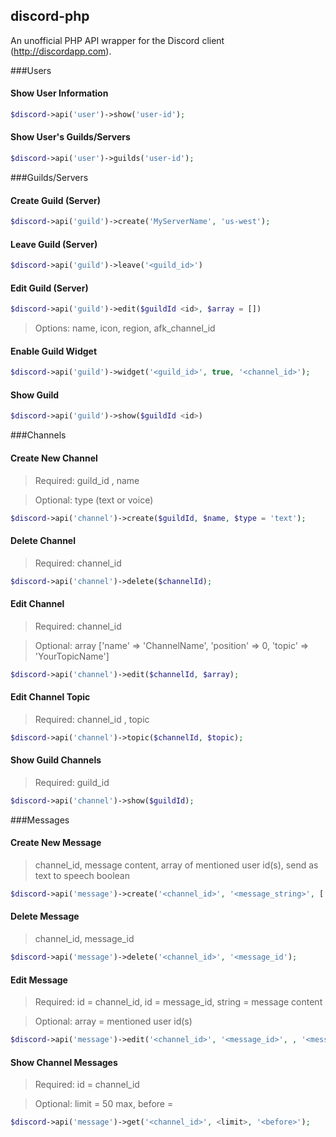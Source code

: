 ## discord-php
An unofficial PHP API wrapper for the Discord client (http://discordapp.com).  

###Users

#### Show User Information

```php
$discord->api('user')->show('user-id');
```

#### Show User's Guilds/Servers

```php
$discord->api('user')->guilds('user-id');
```

###Guilds/Servers

#### Create Guild (Server)
```php
$discord->api('guild')->create('MyServerName', 'us-west');
```

#### Leave Guild (Server)

```php
$discord->api('guild')->leave('<guild_id>')
```

#### Edit Guild (Server)

```php
$discord->api('guild')->edit($guildId <id>, $array = [])
```
> Options: name, icon, region, afk_channel_id

#### Enable Guild Widget
```php
$discord->api('guild')->widget('<guild_id>', true, '<channel_id>');
```

#### Show Guild
```php
$discord->api('guild')->show($guildId <id>)
```

###Channels

#### Create New Channel

> Required: guild_id <str>, name <str>

> Optional: type <str> (text or voice)

```php
$discord->api('channel')->create($guildId, $name, $type = 'text');
```

#### Delete Channel

> Required: channel_id <str>

```php
$discord->api('channel')->delete($channelId);
```

#### Edit Channel

> Required: channel_id <str>

> Optional: array <array> ['name' => 'ChannelName', 'position' => 0, 'topic' => 'YourTopicName']

```php
$discord->api('channel')->edit($channelId, $array);
```

#### Edit Channel Topic

> Required: channel_id <str>, topic <str>

```php
$discord->api('channel')->topic($channelId, $topic);
```

#### Show Guild Channels

> Required: guild_id <str>

```php
$discord->api('channel')->show($guildId);
```

###Messages

#### Create New Message

> channel_id, message content, array of mentioned user id(s), send as text to speech boolean

```php
$discord->api('message')->create('<channel_id>', '<message_string>', ['<user_mentioned_id>'], <boolean>);
```

#### Delete Message

> channel_id, message_id

```php
$discord->api('message')->delete('<channel_id>', '<message_id');
```

#### Edit Message

> Required: id = channel_id, id = message_id, string = message content

> Optional: array = mentioned user id(s)

```php
$discord->api('message')->edit('<channel_id>', '<message_id>', , '<message_string>', ['<user_mentioned_id>', '<user_mentioned_id>']);
```

#### Show Channel Messages

> Required: id = channel_id

> Optional: limit = 50 max, before = <message id>

```php
$discord->api('message')->get('<channel_id>', <limit>, '<before>');
```